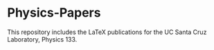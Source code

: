 # Physics-Papers

This repository includes the LaTeX publications for the UC Santa Cruz Laboratory, Physics 133.
